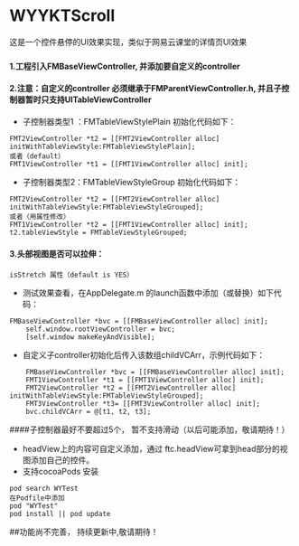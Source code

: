 # WYYKTScroll
这是一个控件悬停的UI效果实现，类似于网易云课堂的详情页UI效果
###
#### 1.工程引入FMBaseViewController, 并添加要自定义的controller
#### 2.注意：自定义的controller 必须继承于FMParentViewController.h, 并且子控制器暂时只支持UITableViewController
* 子控制器类型1 ：FMTableViewStylePlain 初始化代码如下：
````
FMT2ViewController *t2 = [[FMT2ViewController alloc] initWithTableViewStyle:FMTableViewStylePlain];
或者（default）
FMT1ViewController *t1 = [[FMT1ViewController alloc] init];
````
* 子控制器类型2：FMTableViewStyleGroup 初始化代码如下：
````
FMT2ViewController *t2 = [[FMT2ViewController alloc] initWithTableViewStyle:FMTableViewStyleGrouped];
或者（用属性修改）
FMT1ViewController *t2 = [[FMT1ViewController alloc] init];
t2.tableViewStyle = FMTableViewStyleGrouped;
````
#### 3.头部视图是否可以拉伸：

````
isStretch 属性（default is YES）
````
* 测试效果查看，在AppDelegate.m 的launch函数中添加（或替换）如下代码：
````
FMBaseViewController *bvc = [[FMBaseViewController alloc] init];
    self.window.rootViewController = bvc;
    [self.window makeKeyAndVisible];
````
* 自定义子controller初始化后传入该数组childVCArr，示例代码如下：
````
    FMBaseViewController *bvc = [[FMBaseViewController alloc] init];
    FMT1ViewController *t1 = [[FMT1ViewController alloc] init];
    FMT2ViewController *t2 = [[FMT2ViewController alloc] initWithTableViewStyle:FMTableViewStyleGrouped];
    FMT3ViewController *t3= [[FMT3ViewController alloc] init];
    bvc.childVCArr = @[t1, t2, t3];
````
####子控制器最好不要超过5个， 暂不支持滑动（以后可能添加，敬请期待！）
* headView上的内容可自定义添加，通过 ftc.headView可拿到head部分的视图添加自己的控件。
* 支持cocoaPods 安装 
````
pod search WYTest
在Podfile中添加
pod "WYTest"
pod install || pod update
````
##功能尚不完善， 持续更新中,敬请期待！
